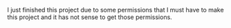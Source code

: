 I just finished this project due to some permissions that I must have to make this project and it has not sense to get those permissions.
